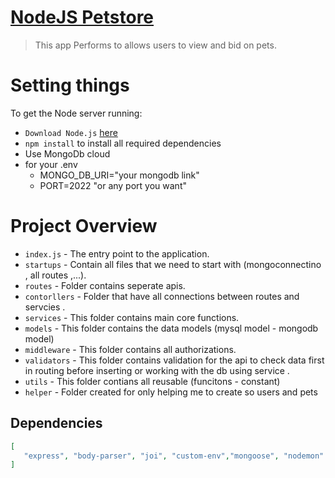 #  [NodeJS Petstore ](#)
> This app Performs to allows users to view and bid on pets.

# Setting things #

To get the Node server running:
- `Download Node.js` [here](https://nodejs.org/en/download/)
- `npm install` to install all required dependencies
-  Use MongoDb cloud 
- for your .env
    - MONGO_DB_URI="your mongodb link"
    - PORT=2022 "or any port you want"
 
 # Project Overview
- `index.js` - The entry point to the application.
- `startups` - Contain all files that we need to start with (mongoconnectino , all routes ,...).
- `routes` - Folder contains seperate apis.
- `contorllers` - Folder that have all connections between routes and servcies .
- `services` - This folder contains main core functions.
- `models` - This folder contains the data models (mysql model - mongodb model)
- `middleware` - This folder contains all authorizations.
- `validators` - This folder contains validation for the api to check data first in routing  before inserting or working with the db using service .
- `utils` - This folder contians all reusable (funcitons - constant)
- `helper` - Folder created for only helping me to create so users and pets

## Dependencies

```json
[
   "express", "body-parser", "joi", "custom-env","mongoose", "nodemon"
]
```
